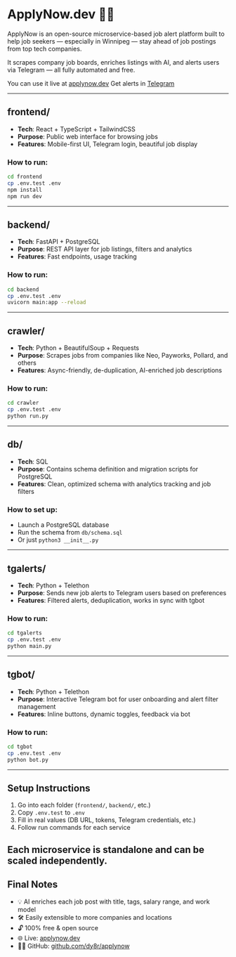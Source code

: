 # ApplyNow.dev 🧑‍💻

ApplyNow is an open-source microservice-based job alert platform built to help job seekers — especially in Winnipeg — stay ahead of job postings from top tech companies.

It scrapes company job boards, enriches listings with AI, and alerts users via Telegram — all fully automated and free.

You can use it live at [applynow.dev](https://applynow.dev)
Get alerts in [Telegram](https://t.me/applynowalerts_bot)

---

## frontend/

- **Tech**: React + TypeScript + TailwindCSS
- **Purpose**: Public web interface for browsing jobs
- **Features**: Mobile-first UI, Telegram login, beautiful job display

### How to run:
```bash
cd frontend
cp .env.test .env
npm install
npm run dev
```
---

## backend/

- **Tech**: FastAPI + PostgreSQL
- **Purpose**: REST API layer for job listings, filters and analytics
- **Features**: Fast endpoints, usage tracking

### How to run:
```bash
cd backend
cp .env.test .env
uvicorn main:app --reload
```
---

## crawler/

- **Tech**: Python + BeautifulSoup + Requests
- **Purpose**: Scrapes jobs from companies like Neo, Payworks, Pollard, and others
- **Features**: Async-friendly, de-duplication, AI-enriched job descriptions

### How to run:
```bash
cd crawler
cp .env.test .env
python run.py
```
---


## db/

- **Tech**: SQL
- **Purpose**: Contains schema definition and migration scripts for PostgreSQL
- **Features**: Clean, optimized schema with analytics tracking and job filters

### How to set up:
- Launch a PostgreSQL database
- Run the schema from `db/schema.sql`
- Or just `python3 __init__.py`
---

## tgalerts/

- **Tech**: Python + Telethon
- **Purpose**: Sends new job alerts to Telegram users based on preferences
- **Features**: Filtered alerts, deduplication, works in sync with tgbot

### How to run:
```bash
cd tgalerts
cp .env.test .env
python main.py
```
---

## tgbot/

- **Tech**: Python + Telethon
- **Purpose**: Interactive Telegram bot for user onboarding and alert filter management
- **Features**: Inline buttons, dynamic toggles, feedback via bot

### How to run:
```bash
cd tgbot
cp .env.test .env
python bot.py
```
---

## Setup Instructions

1. Go into each folder (`frontend/`, `backend/`, etc.)
2. Copy `.env.test` to `.env`
3. Fill in real values (DB URL, tokens, Telegram credentials, etc.)
4. Follow run commands for each service

Each microservice is standalone and can be scaled independently.
---

## Final Notes

- 💡 AI enriches each job post with title, tags, salary range, and work model
- 🛠️ Easily extensible to more companies and locations
- 🔓 100% free & open source
- 🌐 Live: [applynow.dev](https://applynow.dev)
- 🧑‍💻 GitHub: [github.com/dy8r/applynow](https://github.com/dy8r/applynow)
